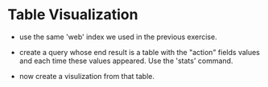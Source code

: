 # Table Visualization

* use the same 'web' index we used in the previous exercise.

* create a query whose end result is a table with the "action" fields values
    and each time these values appeared. Use the 'stats' command.

* now create a visulization from that table.
